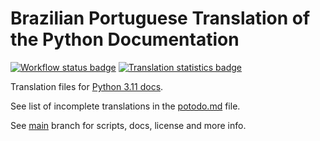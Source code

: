 # Brazilian Portuguese Translation of the Python Documentation

[![Workflow status badge][workflow_badge]][workflow_url]
[![Translation statistics badge][stats_badge]][transifex_url]

Translation files for [Python 3.11 docs][docs_url].

See list of incomplete translations in the [potodo.md][potodo] file.

See [main][main] branch for scripts, docs, license and more info.

[main]: https://github.com/python/python-docs-pt-br/tree/main
[potodo]: potodo.md?plain=1
[docs_url]: https://docs.python.org/pt-br/3.11/
[workflow_badge]: https://github.com/python/python-docs-pt-br/workflows/python-311/badge.svg
[workflow_url]: https://github.com/python/python-docs-pt-br/actions?workflow=python-311
[stats_badge]: https://img.shields.io/badge/dynamic/json?url=https%3A%2F%2Fgithub.com%2Fpython%2Fpython-docs-pt-br%2Fraw%2F3.11%2Fstats.json&query=completion&label=pt_BR
[transifex_url]: https://app.transifex.com/python-doc/python-newest/

